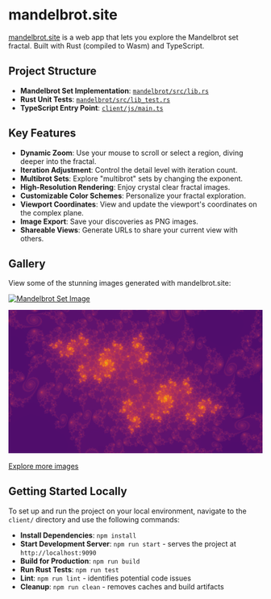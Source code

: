 # mandelbrot.site

[mandelbrot.site](https://mandelbrot.site) is a web app that lets you explore the Mandelbrot set fractal. Built with Rust (compiled to Wasm) and TypeScript.

## Project Structure

- **Mandelbrot Set Implementation**: [`mandelbrot/src/lib.rs`](mandelbrot/src/lib.rs)
- **Rust Unit Tests**: [`mandelbrot/src/lib_test.rs`](mandelbrot/src/lib_test.rs)
- **TypeScript Entry Point**: [`client/js/main.ts`](client/js/main.ts)

## Key Features

- **Dynamic Zoom**: Use your mouse to scroll or select a region, diving deeper into the fractal.
- **Iteration Adjustment**: Control the detail level with iteration count.
- **Multibrot Sets**: Explore "multibrot" sets by changing the exponent.
- **High-Resolution Rendering**: Enjoy crystal clear fractal images.
- **Customizable Color Schemes**: Personalize your fractal exploration.
- **Viewport Coordinates**: View and update the viewport's coordinates on the complex plane.
- **Image Export**: Save your discoveries as PNG images.
- **Shareable Views**: Generate URLs to share your current view with others.

## Gallery

View some of the stunning images generated with mandelbrot.site:

[![Mandelbrot Set Image](https://raw.githubusercontent.com/rosslh/mandelbrot.site/master/example-images/mandelbrot-4.png)](https://mandelbrot.site)

[![Mandelbrot Set Image](https://raw.githubusercontent.com/rosslh/mandelbrot.site/master/example-images/mandelbrot-2.png)](https://mandelbrot.site)

[Explore more images](/example-images)

## Getting Started Locally

To set up and run the project on your local environment, navigate to the `client/` directory and use the following commands:

- **Install Dependencies**: `npm install`
- **Start Development Server**: `npm run start` - serves the project at `http://localhost:9090`
- **Build for Production**: `npm run build`
- **Run Rust Tests**: `npm run test`
- **Lint**: `npm run lint` - identifies potential code issues
- **Cleanup**: `npm run clean` - removes caches and build artifacts
